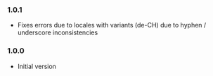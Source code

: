 ### 1.0.1

- Fixes errors due to locales with variants (de-CH) due to hyphen / underscore inconsistencies

### 1.0.0

- Initial version
